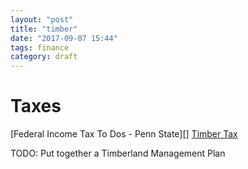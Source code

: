 ```yaml
---
layout: "post"
title: "timber"
date: "2017-09-07 15:44"
tags: finance
category: draft
---
```



# Taxes

[Federal Income Tax To Dos - Penn State][]
[Timber Tax][]


TODO: Put together a Timberland Management Plan


[Federal Income Tax -Penn State]: https://extension.psu.edu/federal-income-taxes-four-essential-to-do-s-for-forest-landowners
[Timber Tax]: https://timbertax.org/

